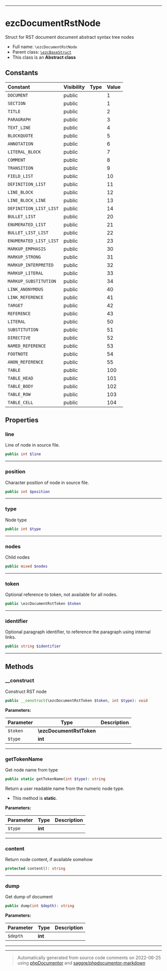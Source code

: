 ***

# ezcDocumentRstNode

Struct for RST document document abstract syntax tree nodes



* Full name: `\ezcDocumentRstNode`
* Parent class: [`\ezcBaseStruct`](./ezcBaseStruct.md)
* This class is an **Abstract class**


## Constants

| Constant | Visibility | Type | Value |
|:---------|:-----------|:-----|:------|
|`DOCUMENT`|public| |1|
|`SECTION`|public| |1|
|`TITLE`|public| |2|
|`PARAGRAPH`|public| |3|
|`TEXT_LINE`|public| |4|
|`BLOCKQUOTE`|public| |5|
|`ANNOTATION`|public| |6|
|`LITERAL_BLOCK`|public| |7|
|`COMMENT`|public| |8|
|`TRANSITION`|public| |9|
|`FIELD_LIST`|public| |10|
|`DEFINITION_LIST`|public| |11|
|`LINE_BLOCK`|public| |12|
|`LINE_BLOCK_LINE`|public| |13|
|`DEFINITION_LIST_LIST`|public| |14|
|`BULLET_LIST`|public| |20|
|`ENUMERATED_LIST`|public| |21|
|`BULLET_LIST_LIST`|public| |22|
|`ENUMERATED_LIST_LIST`|public| |23|
|`MARKUP_EMPHASIS`|public| |30|
|`MARKUP_STRONG`|public| |31|
|`MARKUP_INTERPRETED`|public| |32|
|`MARKUP_LITERAL`|public| |33|
|`MARKUP_SUBSTITUTION`|public| |34|
|`LINK_ANONYMOUS`|public| |40|
|`LINK_REFERENCE`|public| |41|
|`TARGET`|public| |42|
|`REFERENCE`|public| |43|
|`LITERAL`|public| |50|
|`SUBSTITUTION`|public| |51|
|`DIRECTIVE`|public| |52|
|`NAMED_REFERENCE`|public| |53|
|`FOOTNOTE`|public| |54|
|`ANON_REFERENCE`|public| |55|
|`TABLE`|public| |100|
|`TABLE_HEAD`|public| |101|
|`TABLE_BODY`|public| |102|
|`TABLE_ROW`|public| |103|
|`TABLE_CELL`|public| |104|

## Properties


### line

Line of node in source file.

```php
public int $line
```






***

### position

Character position of node in source file.

```php
public int $position
```






***

### type

Node type

```php
public int $type
```






***

### nodes

Child nodes

```php
public mixed $nodes
```






***

### token

Optional reference to token, not available for all nodes.

```php
public \ezcDocumentRstToken $token
```






***

### identifier

Optional paragraph identifier, to reference the paragraph using internal
links.

```php
public string $identifier
```






***

## Methods


### __construct

Construct RST node

```php
public __construct(\ezcDocumentRstToken $token, int $type): void
```








**Parameters:**

| Parameter | Type | Description |
|-----------|------|-------------|
| `$token` | **\ezcDocumentRstToken** |  |
| `$type` | **int** |  |




***

### getTokenName

Get node name from type

```php
public static getTokenName(int $type): string
```

Return a user readable name from the numeric node type.

* This method is **static**.




**Parameters:**

| Parameter | Type | Description |
|-----------|------|-------------|
| `$type` | **int** |  |




***

### content

Return node content, if available somehow

```php
protected content(): string
```











***

### dump

Get dump of document

```php
public dump(int $depth): string
```








**Parameters:**

| Parameter | Type | Description |
|-----------|------|-------------|
| `$depth` | **int** |  |




***


***
> Automatically generated from source code comments on 2022-06-25 using [phpDocumentor](http://www.phpdoc.org/) and [saggre/phpdocumentor-markdown](https://github.com/Saggre/phpDocumentor-markdown)
